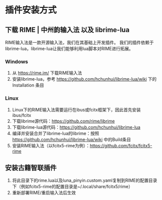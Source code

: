 # 插件安装方式

## 下载 RIME | 中州韵输入法 以及 librime-lua

RIME输入法是一款开源输入法，我们在其基础上开发插件。
我们的插件依赖于 librime-lua，librime-lua让我们能够利用lua脚本对RIME进行拓展。

### Windows

1. 从 https://rime.im/ 下载RIME输入法
2. 安装librime-lua，参考 https://github.com/hchunhui/librime-lua/wiki 下的 Installation 条目

### Linux

1. Linux下的RIME输入法需要运行在ibus或fcitx框架下，因此首先安装ibus/fcitx
2. 下载librime源代码：https://github.com/rime/librime
3. 下载librime-lua源代码：https://github.com/hchunhui/librime-lua
4. 编译并安装合并了librime-lua的librime：按照 https://github.com/hchunhui/librime-lua/wiki 中的Build条目
5. 安装RIME输入法（以fcitx5-rime为例）：https://github.com/fcitx/fcitx5-rime

## 安装古籍智联插件

1. 将此目录下的rime.lua以及luna_pinyin.custom.yaml复制到RIME的配置目录下（例如fcitx5-rime的配置目录是~/.local/share/fcitx5/rime）
2. 重新部署RIME/重启输入法后生效
